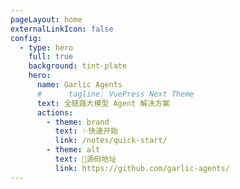 ```yaml
---
pageLayout: home
externalLinkIcon: false
config:
  - type: hero
    full: true
    background: tint-plate
    hero:
      name: Garlic Agents
      #      tagline: VuePress Next Theme
      text: 全链路大模型 Agent 解决方案
      actions:
        - theme: brand
          text: ✨快速开始
          link: /notes/quick-start/
        - theme: alt
          text: 📑源码地址
          link: https://github.com/garlic-agents/
---
```

